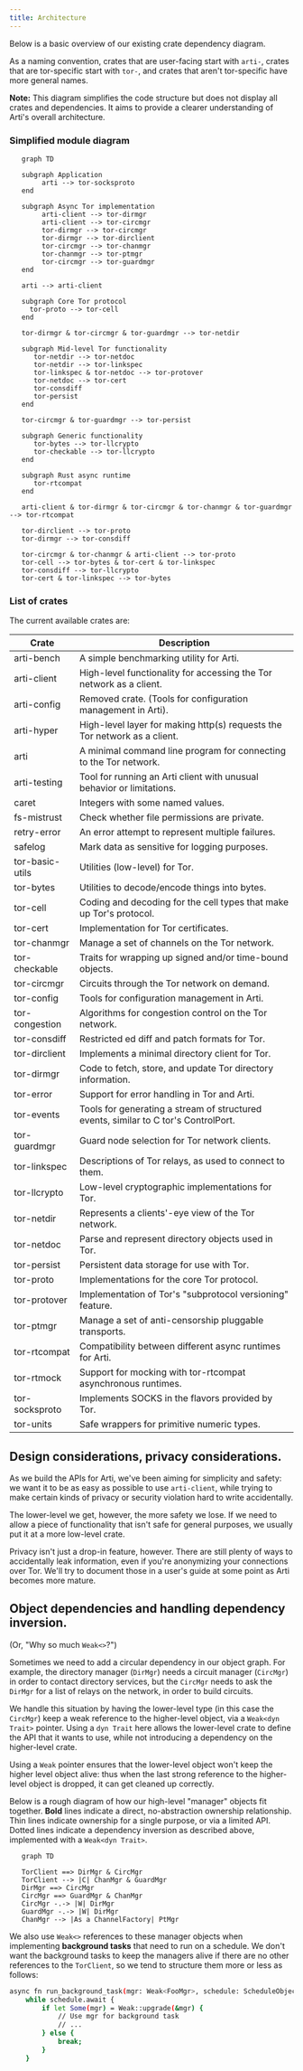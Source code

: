 ```yaml
---
title: Architecture
---
```


Below is a basic overview of our existing crate dependency diagram. 

As a naming convention, crates that are user-facing start with `arti-`, crates that are tor-specific start with `tor-`, and crates that aren't tor-specific have more general names.

**Note:** This diagram simplifies the code structure but does not display all crates and dependencies. It aims to provide a clearer understanding of Arti's overall architecture.

### Simplified module diagram

```mermaid
   graph TD

   subgraph Application
        arti --> tor-socksproto
   end

   subgraph Async Tor implementation
        arti-client --> tor-dirmgr
        arti-client --> tor-circmgr
        tor-dirmgr --> tor-circmgr
        tor-dirmgr --> tor-dirclient
        tor-circmgr --> tor-chanmgr
        tor-chanmgr --> tor-ptmgr
        tor-circmgr --> tor-guardmgr
   end

   arti --> arti-client

   subgraph Core Tor protocol
     tor-proto --> tor-cell
   end

   tor-dirmgr & tor-circmgr & tor-guardmgr --> tor-netdir

   subgraph Mid-level Tor functionality
      tor-netdir --> tor-netdoc
      tor-netdir --> tor-linkspec
      tor-linkspec & tor-netdoc --> tor-protover
      tor-netdoc --> tor-cert
      tor-consdiff
      tor-persist
   end

   tor-circmgr & tor-guardmgr --> tor-persist

   subgraph Generic functionality
      tor-bytes --> tor-llcrypto
      tor-checkable --> tor-llcrypto
   end

   subgraph Rust async runtime
      tor-rtcompat
   end

   arti-client & tor-dirmgr & tor-circmgr & tor-chanmgr & tor-guardmgr --> tor-rtcompat

   tor-dirclient --> tor-proto
   tor-dirmgr --> tor-consdiff

   tor-circmgr & tor-chanmgr & arti-client --> tor-proto
   tor-cell --> tor-bytes & tor-cert & tor-linkspec
   tor-consdiff --> tor-llcrypto
   tor-cert & tor-linkspec --> tor-bytes
```

### List of crates

The current available crates are:

| Crate | Description |
| --- | --- |
| arti-bench | A simple benchmarking utility for Arti. |
| arti-client | High-level functionality for accessing the Tor network as a client. |
| arti-config | Removed crate. (Tools for configuration management in Arti). |
| arti-hyper | High-level layer for making http(s) requests the Tor network as a client. |
| arti | A minimal command line program for connecting to the Tor network. |
| arti-testing | Tool for running an Arti client with unusual behavior or limitations. |
| caret | Integers with some named values. |
| fs-mistrust | Check whether file permissions are private. |
| retry-error | An error attempt to represent multiple failures. |
| safelog | Mark data as sensitive for logging purposes. |
| tor-basic-utils | Utilities (low-level) for Tor. |
| tor-bytes | Utilities to decode/encode things into bytes. |
| tor-cell | Coding and decoding for the cell types that make up Tor's protocol. |
| tor-cert | Implementation for Tor certificates. |
| tor-chanmgr | Manage a set of channels on the Tor network. |
| tor-checkable | Traits for wrapping up signed and/or time-bound objects. |
| tor-circmgr | Circuits through the Tor network on demand. |
| tor-config | Tools for configuration management in Arti. |
| tor-congestion | Algorithms for congestion control on the Tor network. |
| tor-consdiff | Restricted ed diff and patch formats for Tor. |
| tor-dirclient | Implements a minimal directory client for Tor. |
| tor-dirmgr | Code to fetch, store, and update Tor directory information. |
| tor-error | Support for error handling in Tor and Arti. |
| tor-events | Tools for generating a stream of structured events, similar to C tor's ControlPort. |
| tor-guardmgr | Guard node selection for Tor network clients. |
| tor-linkspec | Descriptions of Tor relays, as used to connect to them. |
| tor-llcrypto | Low-level cryptographic implementations for Tor. |
| tor-netdir | Represents a clients'-eye view of the Tor network. |
| tor-netdoc | Parse and represent directory objects used in Tor. |
| tor-persist | Persistent data storage for use with Tor. |
| tor-proto | Implementations for the core Tor protocol. |
| tor-protover | Implementation of Tor's "subprotocol versioning" feature. |
| tor-ptmgr | Manage a set of anti-censorship pluggable transports. |
| tor-rtcompat | Compatibility between different async runtimes for Arti. |
| tor-rtmock | Support for mocking with tor-rtcompat asynchronous runtimes. |
| tor-socksproto | Implements SOCKS in the flavors provided by Tor. |
| tor-units | Safe wrappers for primitive numeric types. |

## Design considerations, privacy considerations.

As we build the APIs for Arti, we've been aiming for simplicity and safety: we want it to be as easy as possible to use `arti-client`, while trying to make certain kinds of privacy or security violation hard to write accidentally.

The lower-level we get, however, the more safety we lose. If we need to allow a piece of functionality that isn't safe for general purposes, we usually put it at a more low-level crate.

Privacy isn't just a drop-in feature, however. There are still plenty of ways to accidentally leak information, even if you're anonymizing your connections over Tor. We'll try to document those in a user's guide at some point as Arti becomes more mature.

## Object dependencies and handling dependency inversion.

(Or, "Why so much `Weak<>`?")

Sometimes we need to add a circular dependency in our object graph. For example, the directory manager (`DirMgr`) needs a circuit manager (`CircMgr`) in order to contact directory services, but the `CircMgr` needs to ask the `DirMgr` for a list of relays on the network, in order to build circuits.

We handle this situation by having the lower-level type (in this case the `CircMgr`) keep a weak reference to the higher-level object, via a `Weak<dyn Trait>` pointer.  Using a `dyn Trait` here allows the lower-level crate to define the API that it wants to use, while not introducing a dependency on the higher-level crate. 

Using a `Weak` pointer ensures that the lower-level object won't keep the higher level object alive: thus when the last strong reference to the higher-level object is dropped, it can get cleaned up correctly.

Below is a rough diagram of how our high-level "manager" objects fit together. **Bold** lines indicate a direct, no-abstraction ownership relationship. Thin lines indicate ownership for a single purpose, or via a limited API.  Dotted lines indicate a dependency inversion as described above, implemented with a `Weak<dyn Trait>`.

```mermaid
   graph TD

   TorClient ==> DirMgr & CircMgr
   TorClient --> |C| ChanMgr & GuardMgr
   DirMgr ==> CircMgr
   CircMgr ==> GuardMgr & ChanMgr
   CircMgr -.-> |W| DirMgr
   GuardMgr -.-> |W| DirMgr
   ChanMgr --> |As a ChannelFactory| PtMgr
```

We also use `Weak<>` references to these manager objects when implementing **background tasks** that need to run on a schedule.  We don't want the background tasks to keep the managers alive if there are no other references to the `TorClient`, so we tend to structure them more or less as follows:

```bash
async fn run_background_task(mgr: Weak<FooMgr>, schedule: ScheduleObject) {
    while schedule.await {
        if let Some(mgr) = Weak::upgrade(&mgr) {
            // Use mgr for background task
            // ...
        } else {
            break;
        }
    }
```
